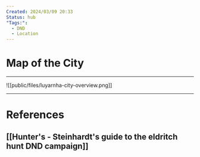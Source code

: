 ```yaml
---
Created: 2024/03/09 20:33
Status: hub
"Tags:":
  - DND
  - Location
---
```

# Map of the City
---

![[public/files/luyarnha-city-overview.png]]

---
# References
## [[Hunter's - Steinhardt's guide to the eldritch hunt DND campaign]]